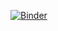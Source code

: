 [![Binder](https://mybinder.org/badge_logo.svg)](https://mybinder.org/v2/gh/JuanMa2020/learnr/master?labpath=rstudio)

